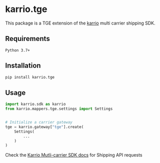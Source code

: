 
# karrio.tge

This package is a TGE extension of the [karrio](https://pypi.org/project/karrio) multi carrier shipping SDK.

## Requirements

`Python 3.7+`

## Installation

```bash
pip install karrio.tge
```

## Usage

```python
import karrio.sdk as karrio
from karrio.mappers.tge.settings import Settings


# Initialize a carrier gateway
tge = karrio.gateway["tge"].create(
    Settings(
        ...
    )
)
```

Check the [Karrio Mutli-carrier SDK docs](https://docs.karrio.io) for Shipping API requests
